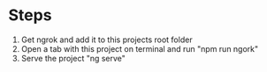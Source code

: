 # Steps

1. Get ngrok and add it to this projects root folder
2. Open a tab with this project on terminal and run "npm run ngork"
3. Serve the project "ng serve"
